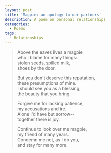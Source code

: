 ```yaml
---
layout: post
title: 'Magpie: an apology to our partners'
description: A poem on personal relationships
categories:
  - Poems
tags:
  - Relationships
---
```

> Above the eaves lives a magpie   
> who I blame for many things:  
> stolen seeds, spilled milk,  
> shoes by the door.
>
> But you don't deserve this reputation,  
> these presumptions of mine.  
> I should see you as a blessing,  
> the beauty that you bring.
>
> Forgive me for lacking patience,  
> my accusations and ire.  
> Alone I'd have but sorrow--  
> together there is joy.
>
> Continue to look over me magpie,  
> my friend of many years.  
> Condemn me not, as I do you,  
> and stay for many more.

